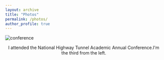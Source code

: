 ```yaml
---
layout: archive
title: "Photos"
permalink: /photos/
author_profile: true
---
```


![conference](http://renyuhao825.github.io/images/conference.jpg)
<center>I attended the National Highway Tunnel Academic Annual Conference.I'm the third from the left.</center>